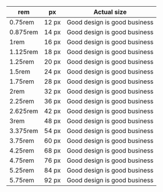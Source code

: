 | rem       | px    | Actual size                  |
|-----------|-------|------------------------------|
| 0.75rem   | 12 px | Good design is good business |
| 0.875rem  | 14 px | Good design is good business |
| 1rem      | 16 px | Good design is good business |
| 1.125rem  | 18 px | Good design is good business |
| 1.25rem   | 20 px | Good design is good business |
| 1.5rem    | 24 px | Good design is good business |
| 1.75rem   | 28 px | Good design is good business |
| 2rem      | 32 px | Good design is good business |
| 2.25rem   | 36 px | Good design is good business |
| 2.625rem  | 42 px | Good design is good business |
| 3rem      | 48 px | Good design is good business |
| 3.375rem  | 54 px | Good design is good business |
| 3.75rem   | 60 px | Good design is good business |
| 4.25rem   | 68 px | Good design is good business |
| 4.75rem   | 76 px | Good design is good business |
| 5.25rem   | 84 px | Good design is good business |
| 5.75rem   | 92 px | Good design is good business |
